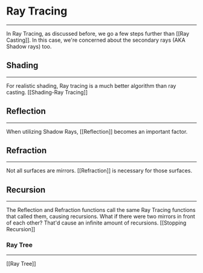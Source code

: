# Ray Tracing
***
In Ray Tracing, as discussed before, we go a few steps further than [[Ray Casting]]. In this case, we're concerned about the secondary rays (AKA Shadow rays) too.

## Shading
***
For realistic shading, Ray tracing is a much better algorithm than ray casting. 
[[Shading-Ray Tracing]]

## Reflection
***
When utilizing Shadow Rays, [[Reflection]] becomes an important factor.

## Refraction
***
Not all surfaces are mirrors. [[Refraction]] is necessary for those surfaces.

## Recursion
***
The Reflection and Refraction functions call the same Ray Tracing functions that called them, causing recursions. What if there were two mirrors in front of each other? That'd cause an infinite amount of recursions. [[Stopping Recursion]]

### Ray Tree
***
[[Ray Tree]]